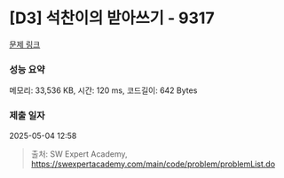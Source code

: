 # [D3] 석찬이의 받아쓰기 - 9317 

[문제 링크](https://swexpertacademy.com/main/code/problem/problemDetail.do?contestProbId=AW-hOY5KeEIDFAVg) 

### 성능 요약

메모리: 33,536 KB, 시간: 120 ms, 코드길이: 642 Bytes

### 제출 일자

2025-05-04 12:58



> 출처: SW Expert Academy, https://swexpertacademy.com/main/code/problem/problemList.do